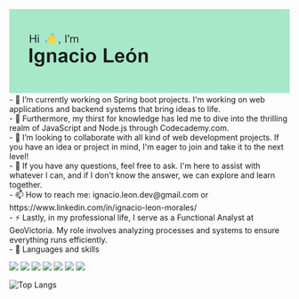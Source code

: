 <img src="header.png" />
<br>
- 🔭 I’m currently working on Spring boot projects. I'm working on web applications and backend systems that bring ideas to life.
<br>
- 🌱 Furthermore, my thirst for knowledge has led me to dive into the thrilling realm of JavaScript and Node.js through Codecademy.com.
<br>
- 👯 I’m looking to collaborate with all kind of web development projects. If you have an idea or project in mind, I'm eager to join and take it to the next level!
<br>
- 💬 If you have any questions, feel free to ask. I'm here to assist with whatever I can, and if I don't know the answer, we can explore and learn together.
<br>
- 📫 How to reach me: ignacio.leon.dev@gmail.com or https://www.linkedin.com/in/ignacio-leon-morales/
<br>
- ⚡ Lastly, in my professional life, I serve as a Functional Analyst at GeoVictoria. My role involves analyzing processes and systems to ensure everything runs efficiently.
<br>
- 🦾 Languages and skills

<img src="https://img.shields.io/badge/java-%23ED8B00.svg?&style=for-the-badge&logo=java&logoColor=white"/> <img src="https://img.shields.io/badge/javascript%20-%23323330.svg?&style=for-the-badge&logo=javascript&logoColor=%23F7DF1E"/> <img src="https://img.shields.io/badge/html5%20-%23E34F26.svg?&style=for-the-badge&logo=html5&logoColor=white"/> <img src="https://img.shields.io/badge/css3%20-%231572B6.svg?&style=for-the-badge&logo=css3&logoColor=white"/> <img src="https://img.shields.io/badge/Spring-6DB33F?style=for-the-badge&logo=spring&logoColor=white" /> <img src="https://img.shields.io/badge/Oracle-F80000?style=for-the-badge&logo=Oracle&logoColor=white" /> <img src="https://img.shields.io/badge/Python-FFD43B?style=for-the-badge&logo=python&logoColor=blue" />

![Top Langs](https://github-readme-stats.vercel.app/api/top-langs/?username=ignacio-leon-m&theme=radical)
